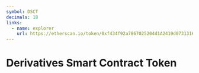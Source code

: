 ```yaml
---
symbol: DSCT
decimals: 18
links:
  - name: explorer
    url: https://etherscan.io/token/0xf434f92a7867025204d1A2419d0731316b3F6c6a
---
```


# Derivatives Smart Contract Token
